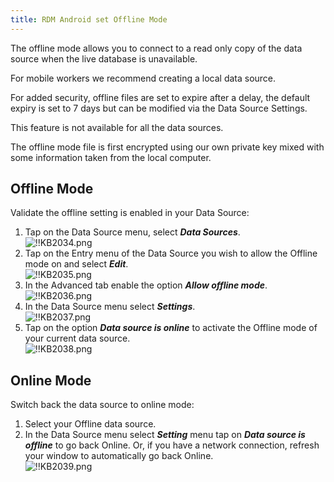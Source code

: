 ```yaml
---
title: RDM Android set Offline Mode
---
```

The offline mode allows you to connect to a read only copy of the data source when the live database is unavailable.

For mobile workers we recommend creating a local data source.

For added security, offline files are set to expire after a delay, the default expiry is set to 7 days but can be modified via the Data Source Settings.

This feature is not available for all the data sources.

The offline mode file is first encrypted using our own private key mixed with some information taken from the local computer.

## Offline Mode

Validate the offline setting is enabled in your Data Source:

1. Tap on the Data Source menu, select ***Data Sources***.  
![!!KB2034.png](/img/en/kb/KB2034.png)
1. Tap on the Entry menu of the Data Source you wish to allow the Offline mode on and select ***Edit***.  
![!!KB2035.png](/img/en/kb/KB2035.png)
1. In the Advanced tab enable the option ***Allow offline mode***.  
![!!KB2036.png](/img/en/kb/KB2036.png)
1. In the Data Source menu select ***Settings***.  
![!!KB2037.png](/img/en/kb/KB2037.png)
1. Tap on the option ***Data source is online*** to activate the Offline mode of your current data source.  
![!!KB2038.png](/img/en/kb/KB2038.png)

## Online Mode

Switch back the data source to online mode:
1. Select your Offline data source.
1. In the Data Source menu select ***Setting*** menu tap on ***Data source is offline*** to go back Online. Or, if you have a network connection, refresh your window to automatically go back Online.  
![!!KB2039.png](/img/en/kb/KB2039.png)
